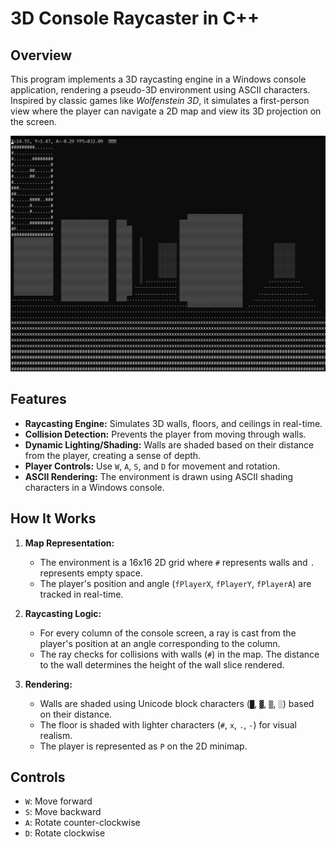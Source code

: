 # 3D Console Raycaster in C++

## Overview
This program implements a 3D raycasting engine in a Windows console application, rendering a pseudo-3D environment using ASCII characters. Inspired by classic games like *Wolfenstein 3D*, it simulates a first-person view where the player can navigate a 2D map and view its 3D projection on the screen.

![Gameplay](gameplay.png)

## Features
- **Raycasting Engine:** Simulates 3D walls, floors, and ceilings in real-time.
- **Collision Detection:** Prevents the player from moving through walls.
- **Dynamic Lighting/Shading:** Walls are shaded based on their distance from the player, creating a sense of depth.
- **Player Controls:** Use `W`, `A`, `S`, and `D` for movement and rotation.
- **ASCII Rendering:** The environment is drawn using ASCII shading characters in a Windows console.

## How It Works
1. **Map Representation:**
   - The environment is a 16x16 2D grid where `#` represents walls and `.` represents empty space.
   - The player's position and angle (`fPlayerX`, `fPlayerY`, `fPlayerA`) are tracked in real-time.

2. **Raycasting Logic:**
   - For every column of the console screen, a ray is cast from the player's position at an angle corresponding to the column.
   - The ray checks for collisions with walls (`#`) in the map. The distance to the wall determines the height of the wall slice rendered.

3. **Rendering:**
   - Walls are shaded using Unicode block characters (`█`, `▓`, `▒`, `░`) based on their distance.
   - The floor is shaded with lighter characters (`#`, `x`, `.`, `-`) for visual realism.
   - The player is represented as `P` on the 2D minimap.

## Controls
- `W`: Move forward
- `S`: Move backward
- `A`: Rotate counter-clockwise
- `D`: Rotate clockwise
